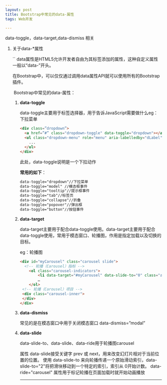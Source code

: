 ```yaml
---
layout: post
title: Bootstrap中常见的data-属性
tags: Web开发

---
```

data-toggle，data-target,data-dismiss 相关

1. 关于data-*属性

   ``	data属性是HTML5允许开发者自由为其标签添加的属性，这种自定义属性一般以“data-”开头。

   ​	在Bootstrap中，可以仅仅通过调用data属性API就可以使用所有的Bootstrap插件。

   ​	Bootstrap中常见的data-属性：

    1. **data-toggle**

       data-toggle主要用于标签选择器，用于告诉JavaScript需要做什么eg：下拉菜单

       ```html
       <div class=”dropdown”>
         <a href=”#” class="dropdown-toggle" data-toggle="dropdown"></a>
         <ul class="dropdown-menu" role="menu" aria-labelledby="dLabel">
           ...
         </ul>
       </div>
       ```

       此处，data-toggle说明是一个下拉动作

       **常用的如下**：

       ```html
       data-toggle="dropdown"//下拉菜单
       data-toggle="model" //模态框事件
       data-toggle="tooltip"//提示框事件
       data-toggle="tab"//标签页
       data-toggle="collapse"//折叠
       data-toggle="popover"//弹出框
       data-toggle="button"//按钮事件
       ```

       

   	2. **data-target**

       data-target主要用于配合data-toggle使用。data-target主要用于配合data-toggle使用，常用于模态窗口、轮播图，作用是指定加载以及切换的目标。 

       eg：轮播图

       ```html
       <div id="myCarousel" class="carousel slide">
         <!-- 轮播（Carousel）指标 -->
           <ol class="carousel-indicators">
               <li data-target="#myCarousel" data-slide-to="0" class="active"></li>
               …
           </ol>  
        <!-- 轮播（Carousel）项目 -->
        <div class="carousel-inner">
        </div>
       </div>
       ```

   	3. **data-dismiss**

       常见的是在模态窗口中用于关闭模态窗口 data-dismiss=”modal” 

   	4. **data-slide**

       data-slide-to、data-slide、data-ride用于轮播图carousel

        属性 data-slide接受关键字 prev 或 next，用来改变幻灯片相对于当前位置的位置。 使用 data-slide-to 来向轮播传递一个原始滑动索引，data-slide-to="2"将把滑块移动到一个特定的索引，索引从 0开始计数。 data-ride="carousel" 属性用于标记轮播在页面加载时就开始动画播放 

       

       ****

